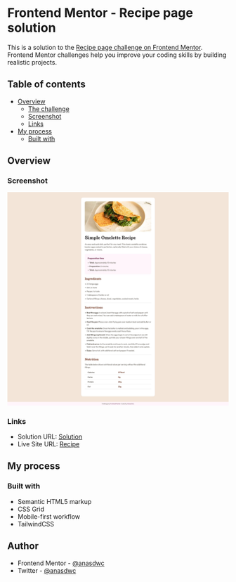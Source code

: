 # Frontend Mentor - Recipe page solution

This is a solution to the [Recipe page challenge on Frontend Mentor](https://www.frontendmentor.io/challenges/recipe-page-KiTsR8QQKm). Frontend Mentor challenges help you improve your coding skills by building realistic projects.

## Table of contents

-   [Overview](#overview)
    -   [The challenge](#the-challenge)
    -   [Screenshot](#screenshot)
    -   [Links](#links)
-   [My process](#my-process)
    -   [Built with](#built-with)

## Overview

### Screenshot

![](./screenshot.jpg)

### Links

-   Solution URL: [Solution](https://www.frontendmentor.io/solutions/recipe-page-uCdxrA3M-_)
-   Live Site URL: [Recipe](https://fm-recipe-two.vercel.app/)

## My process

### Built with

-   Semantic HTML5 markup
-   CSS Grid
-   Mobile-first workflow
-   TailwindCSS

## Author

-   Frontend Mentor - [@anasdwc](https://www.frontendmentor.io/profile/anasdwc)
-   Twitter - [@anasdwc](https://www.twitter.com/anasdwc)

